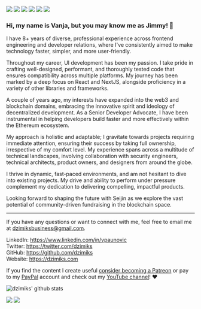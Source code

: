 [<img src="https://img.shields.io/badge/linkedin-%230077B5.svg?&style=for-the-badge&logo=linkedin&logoColor=white" />](https://www.linkedin.com/in/vpaunovic)
[<img src="https://img.shields.io/badge/facebook-%230077B5.svg?&style=for-the-badge&logo=facebook&logoColor=white&color=4267B2" />](https://www.facebook.com/vanja.paunovic)
[<img src="https://img.shields.io/badge/instagram-%230077B5.svg?&style=for-the-badge&logo=instagram&logoColor=white&color=C13584" />](https://www.instagram.com/dzimiks)
[<img src="https://img.shields.io/badge/twitter-%230077B5.svg?&style=for-the-badge&logo=twitter&logoColor=white&color=1DA1F2" />](https://twitter.com/dzimiks)
[<img src="https://img.shields.io/badge/youtube-%230077B5.svg?&style=for-the-badge&logo=youtube&logoColor=white&color=FF0000" />](https://www.youtube.com/c/dzimiks)
[<img src="https://img.shields.io/badge/personal_website-%230077B5.svg?&style=for-the-badge&logo=jordan&logoColor=white&color=ef6c00" />](https://dzimiks.com)

### Hi, my name is Vanja, but you may know me as Jimmy! 👋

I have 8+ years of diverse, professional experience across frontend engineering and developer relations, where I've consistently aimed to make technology faster, simpler, and more user-friendly.

Throughout my career, UI development has been my passion. I take pride in crafting well-designed, performant, and thoroughly tested code that ensures compatibility across multiple platforms. My journey has been marked by a deep focus on React and NextJS, alongside proficiency in a variety of other libraries and frameworks.

A couple of years ago, my interests have expanded into the web3 and blockchain domains, embracing the innovative spirit and ideology of decentralized development. As a Senior Developer Advocate, I have been instrumental in helping developers build faster and more effectively within the Ethereum ecosystem.

My approach is holistic and adaptable; I gravitate towards projects requiring immediate attention, ensuring their success by taking full ownership, irrespective of my comfort level. My experience spans across a multitude of technical landscapes, involving collaboration with security engineers, technical architects, product owners, and designers from around the globe.

I thrive in dynamic, fast-paced environments, and am not hesitant to dive into existing projects. My drive and ability to perform under pressure complement my dedication to delivering compelling, impactful products.

Looking forward to shaping the future with Seijin as we explore the vast potential of community-driven fundraising in the blockchain space.

--------------------

If you have any questions or want to connect with me, feel free to email me at dzimiksbusiness@gmail.com.

LinkedIn: https://www.linkedin.com/in/vpaunovic  
Twitter: https://twitter.com/dzimiks  
GitHub: https://github.com/dzimiks  
Website: https://dzimiks.com

If you find the content I create useful [consider becoming a Patreon](https://www.patreon.com/dzimiks) or pay to my [PayPal](https://www.paypal.com/paypalme/dzimiks) account and check out my [YouTube channel](https://www.youtube.com/c/dzimiks)! :heart:

![dzimiks' github stats](https://github-readme-stats.vercel.app/api?username=dzimiks&show_icons=true&count_private=true&theme=algolia)

[![](https://komarev.com/ghpvc/?username=dzimiks&color=blue&label=Profile%20Views)](https://github.com/dzimiks)
[![](https://img.shields.io/github/followers/dzimiks?label=GitHub%20Followers)](https://github.com/dzimiks)

<!--
**dzimiks/dzimiks** is a ✨ _special_ ✨ repository because its `README.md` (this file) appears on your GitHub profile.

Here are some ideas to get you started:

- 🔭 I’m currently working on ...
- 🌱 I’m currently learning ...
- 👯 I’m looking to collaborate on ...
- 🤔 I’m looking for help with ...
- 💬 Ask me about ...
- 📫 How to reach me: ...
- 😄 Pronouns: ...
- ⚡ Fun fact: ...
-->
